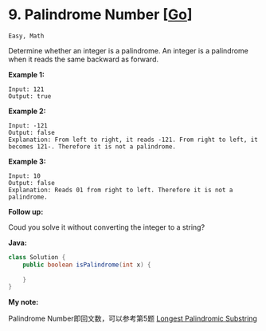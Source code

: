 # 9. Palindrome Number [[Go](https://github.com/Apollo4634/LeetCode/tree/master/src/math/solution/PalindromeNumber_9.java)]

``Easy, Math``

Determine whether an integer is a palindrome. An integer is a palindrome when it reads the same backward as forward.

**Example 1:**

```
Input: 121
Output: true
```

**Example 2:**

```
Input: -121
Output: false
Explanation: From left to right, it reads -121. From right to left, it becomes 121-. Therefore it is not a palindrome.
```

**Example 3:**

```
Input: 10
Output: false
Explanation: Reads 01 from right to left. Therefore it is not a palindrome.
```

**Follow up:**

Coud you solve it without converting the integer to a string?

**Java:**

```java
class Solution {
    public boolean isPalindrome(int x) {
        
    }
}
```

**My note:**

Palindrome Number即回文数，可以参考第5题 [Longest Palindromic Substring](https://github.com/Apollo4634/LeetCode/blob/master/problem/medium/0005_LongestPalindromicSubstring.md)  



